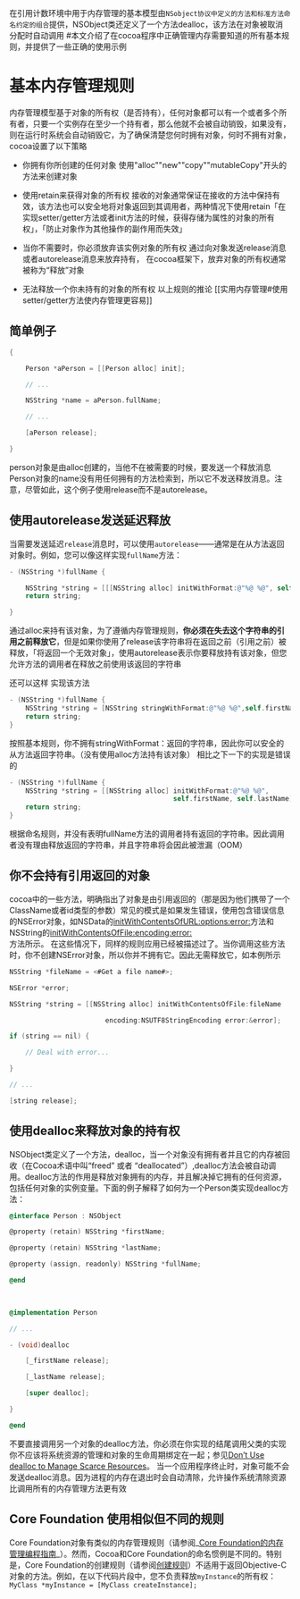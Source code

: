 在引用计数环境中用于内存管理的基本模型由`NSobject协议中定义的方法和标准方法命名约定的组合`提供，NSObject类还定义了一个方法dealloc，该方法在对象被取消分配时自动调用
#本文介绍了在cocoa程序中正确管理内存需要知道的所有基本规则，并提供了一些正确的使用示例
# 基本内存管理规则
内存管理模型基于对象的所有权（是否持有），任何对象都可以有一个或者多个所有者，只要一个实例存在至少一个持有者，那么他就不会被自动销毁，如果没有，则在运行时系统会自动销毁它，为了确保清楚您何时拥有对象，何时不拥有对象，cocoa设置了以下策略
- 你拥有你所创建的任何对象
	使用"alloc""new""copy""mutableCopy"开头的方法来创建对象
- 使用retain来获得对象的所有权
	接收的对象通常保证在接收的方法中保持有效，该方法也可以安全地将对象返回到其调用者，两种情况下使用retain「在实现setter/getter方法或者init方法的时候，获得存储为属性的对象的所有权」，「防止对象作为其他操作的副作用而失效」
	
- 当你不需要时，你必须放弃该实例对象的所有权
	通过向对象发送release消息或者autorelease消息来放弃持有， 在cocoa框架下，放弃对象的所有权通常被称为“释放”对象
- 无法释放一个你未持有的对象的所有权
	以上规则的推论
	[[实用内存管理#使用setter/getter方法使内存管理更容易]]
	
	
## 简单例子
```objective-c
{

    Person *aPerson = [[Person alloc] init];

    // ...

    NSString *name = aPerson.fullName;

    // ...

    [aPerson release];

}
```

person对象是由alloc创建的，当他不在被需要的时候，要发送一个释放消息
Person对象的name没有用任何拥有的方法检索到，所以它不发送释放消息。注意，尽管如此，这个例子使用release而不是autorelease。
## 使用autorelease发送延迟释放
当需要发送延迟`release`消息时，可以使用`autorelease`——通常是在从方法返回对象时。例如，您可以像这样实现`fullName`方法：
```objective-c
- (NSString *)fullName {

    NSString *string = [[[NSString alloc] initWithFormat:@"%@ %@", self.firstName, self.lastName] autorelease];
    return string;

}
```

通过alloc来持有该对象，为了遵循内存管理规则，**你必须在失去这个字符串的引用之前释放它**，但是如果你使用了release该字符串将在返回之前（引用之前）被释放，「将返回一个无效对象」，使用autorelease表示你要释放持有该对象，但您允许方法的调用者在释放之前使用该返回的字符串 

还可以这样 实现该方法
```objective-c
- (NSString *)fullName {
    NSString *string = [NSString stringWithFormat:@"%@ %@",self.firstName, self.lastName];
    return string;
}
```
按照基本规则，你不拥有stringWithFormat：返回的字符串，因此你可以安全的从方法返回字符串。（没有使用alloc方法持有该对象）
相比之下一下的实现是错误的
```objective-c
- (NSString *)fullName {
    NSString *string = [[NSString alloc] initWithFormat:@"%@ %@",
                                         self.firstName, self.lastName];
    return string;
}
```
根据命名规则，并没有表明fullName方法的调用者持有返回的字符串。因此调用者没有理由释放返回的字符串，并且字符串将会因此被泄漏（OOM）
## 你不会持有引用返回的对象
cocoa中的一些方法，明确指出了对象是由引用返回的（那是因为他们携带了一个ClassName或者id类型的参数）常见的模式是如果发生错误，使用包含错误信息的NSError对象，如NSData的[initWithContentsOfURL:options:error:](https://developer.apple.com/documentation/foundation/nsdata/1407864-initwithcontentsofurl)方法和NSString的[initWithContentsOfFile:encoding:error:](https://developer.apple.com/documentation/foundation/nsstring/1412610-initwithcontentsoffile)  
方法所示。
在这些情况下，同样的规则应用已经被描述过了。当你调用这些方法时，你不创建NSError对象，所以你并不拥有它。因此无需释放它，如本例所示
```objective-c
NSString *fileName = <#Get a file name#>;

NSError *error;

NSString *string = [[NSString alloc] initWithContentsOfFile:fileName

                        encoding:NSUTF8StringEncoding error:&error];

if (string == nil) {

    // Deal with error...

}

// ...

[string release];
```
## 使用dealloc来释放对象的持有权
NSObject类定义了一个方法，dealloc，当一个对象没有拥有者并且它的内存被回收（在Cocoa术语中叫“freed” 或者 “deallocated”）,dealloc方法会被自动调用。dealloc方法的作用是释放对象拥有的内存，并且解决掉它拥有的任何资源，包括任何对象的实例变量。下面的例子解释了如何为一个Person类实现dealloc方法：
```objective-c
@interface Person : NSObject

@property (retain) NSString *firstName;

@property (retain) NSString *lastName;

@property (assign, readonly) NSString *fullName;

@end

 

@implementation Person

// ...

- (void)dealloc

    [_firstName release];

    [_lastName release];

    [super dealloc];

}

@end
```
不要直接调用另一个对象的dealloc方法，你必须在你实现的结尾调用父类的实现你不应该将系统资源的管理和对象的生命周期绑定在一起；参见[Don’t Use dealloc to Manage Scarce Resources](https://developer.apple.com/library/archive/documentation/Cocoa/Conceptual/MemoryMgmt/Articles/mmPractical.html#//apple_ref/doc/uid/TP40004447-SW13)。
当一个应用程序终止时，对象可能不会发送dealloc消息。因为进程的内存在退出时会自动清除，允许操作系统清除资源比调用所有的内存管理方法更有效
## Core Foundation 使用相似但不同的规则
Core Foundation对象有类似的内存管理规则（请参阅_[Core Foundation的内存管理编程指南](https://developer.apple.com/library/archive/documentation/CoreFoundation/Conceptual/CFMemoryMgmt/CFMemoryMgmt.html#//apple_ref/doc/uid/10000127i)_）。然而，Cocoa和Core Foundation的命名惯例是不同的。特别是，Core Foundation的创建规则（请参阅[创建规则](https://developer.apple.com/library/archive/documentation/CoreFoundation/Conceptual/CFMemoryMgmt/Concepts/Ownership.html#//apple_ref/doc/uid/20001148-103029)）不适用于返回Objective-C对象的方法。例如，在以下代码片段中，您不负责释放`myInstance`的所有权：
`MyClass *myInstance = [MyClass createInstance];`
